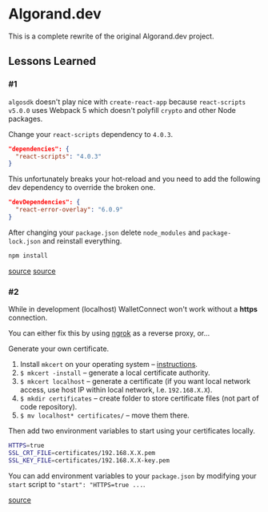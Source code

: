 # Algorand.dev

This is a complete rewrite of the original Algorand.dev project.

## Lessons Learned

### #1

`algosdk` doesn't play nice with `create-react-app` because `react-scripts v5.0.0` uses Webpack 5 which doesn't polyfill `crypto` and other Node packages.

Change your `react-scripts` dependency to `4.0.3`.

```json
"dependencies": {
  "react-scripts": "4.0.3"
}
```

This unfortunately breaks your hot-reload and you need to add the following dev dependency to override the broken one.

```json
"devDependencies": {
  "react-error-overlay": "6.0.9"
}
```

After changing your `package.json` delete `node_modules` and `package-lock.json` and reinstall everything.

```sh
npm install
```

[source][1]
[source][3]

### #2

While in development (localhost) WalletConnect won't work without a **https** connection.

You can either fix this by using [ngrok](https://ngrok.com/) as a reverse proxy, or...

Generate your own certificate.

1. Install `mkcert` on your operating system – [instructions](https://github.com/FiloSottile/mkcert#installation).
2. `$ mkcert -install` – generate a local certificate authority.
3. `$ mkcert localhost` – generate a certificate (if you want local network access, use host IP within local network, I.e. `192.168.X.X`).
4. `$ mkdir certificates` – create folder to store certificate files (not part of code repository).
5. `$ mv localhost* certificates/` – move them there.

Then add two environment variables to start using your certificates locally.

```sh
HTTPS=true
SSL_CRT_FILE=certificates/192.168.X.X.pem
SSL_KEY_FILE=certificates/192.168.X.X-key.pem
```

You can add environment variables to your `package.json` by modifying your `start` script to `"start": "HTTPS=true ...`.

[source][2]

[1]: https://github.com/facebook/create-react-app/issues/11756#issuecomment-1083271257
[2]: https://create-react-app.dev/docs/using-https-in-development/
[3]: https://stackoverflow.com/questions/70368760/react-uncaught-referenceerror-process-is-not-defined